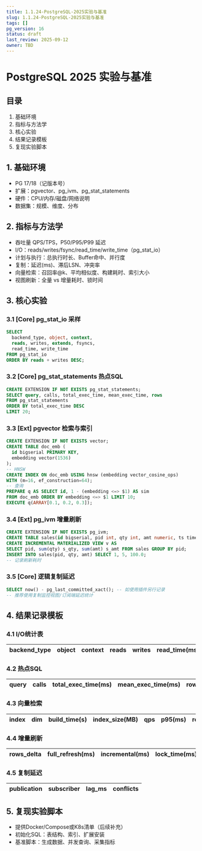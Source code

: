 ```yaml
---
title: 1.1.24-PostgreSQL-2025实验与基准
slug: 1.1.24-PostgreSQL-2025实验与基准
tags: []
pg_version: 16
status: draft
last_review: 2025-09-12
owner: TBD
---
```


# PostgreSQL 2025 实验与基准

## 目录

1. 基础环境
2. 指标与方法学
3. 核心实验
4. 结果记录模板
5. 复现实验脚本

## 1. 基础环境

- PG 17/18（记版本号）
- 扩展：pgvector、pg_ivm、pg_stat_statements
- 硬件：CPU/内存/磁盘/网络说明
- 数据集：规模、维度、分布

## 2. 指标与方法学

- 吞吐量 QPS/TPS，P50/P95/P99 延迟
- I/O：reads/writes/fsync/read_time/write_time（pg_stat_io）
- 计划与执行：总执行时长、Buffer命中、并行度
- 复制：延迟(ms)、滞后LSN、冲突率
- 向量检索：召回率@k、平均相似度、构建耗时、索引大小
- 视图刷新：全量 vs 增量耗时、锁时间

## 3. 核心实验

### 3.1 [Core] pg_stat_io 采样

```sql
SELECT 
  backend_type, object, context,
  reads, writes, extends, fsyncs,
  read_time, write_time
FROM pg_stat_io
ORDER BY reads + writes DESC;
```

### 3.2 [Core] pg_stat_statements 热点SQL

```sql
CREATE EXTENSION IF NOT EXISTS pg_stat_statements;
SELECT query, calls, total_exec_time, mean_exec_time, rows
FROM pg_stat_statements
ORDER BY total_exec_time DESC
LIMIT 20;
```

### 3.3 [Ext] pgvector 检索与索引

```sql
CREATE EXTENSION IF NOT EXISTS vector;
CREATE TABLE doc_emb (
  id bigserial PRIMARY KEY,
  embedding vector(1536)
);
-- HNSW
CREATE INDEX ON doc_emb USING hnsw (embedding vector_cosine_ops)
WITH (m=16, ef_construction=64);
-- 查询
PREPARE q AS SELECT id, 1 - (embedding <=> $1) AS sim
FROM doc_emb ORDER BY embedding <=> $1 LIMIT 10;
EXECUTE q(ARRAY[0.1, 0.2, 0.3]);
```

### 3.4 [Ext] pg_ivm 增量刷新

```sql
CREATE EXTENSION IF NOT EXISTS pg_ivm;
CREATE TABLE sales(id bigserial, pid int, qty int, amt numeric, ts timestamptz);
CREATE INCREMENTAL MATERIALIZED VIEW v AS
SELECT pid, sum(qty) s_qty, sum(amt) s_amt FROM sales GROUP BY pid;
INSERT INTO sales(pid, qty, amt) SELECT 1, 5, 100.0;
-- 记录刷新耗时
```

### 3.5 [Core] 逻辑复制延迟

```sql
SELECT now() - pg_last_committed_xact(); -- 如使用插件另行记录
-- 推荐使用复制监控视图/订阅端延迟统计
```

## 4. 结果记录模板

### 4.1 I/O统计表

| backend_type | object | context | reads | writes | read_time(ms) | write_time(ms) |
|---|---|---|---:|---:|---:|---:|

### 4.2 热点SQL

| query | calls | total_exec_time(ms) | mean_exec_time(ms) | rows |
|---|---:|---:|---:|---:|

### 4.3 向量检索

| index | dim | build_time(s) | index_size(MB) | qps | p95(ms) | recall@10 |
|---|---:|---:|---:|---:|---:|---:|

### 4.4 增量刷新

| rows_delta | full_refresh(ms) | incremental(ms) | lock_time(ms) |
|---:|---:|---:|---:|

### 4.5 复制延迟

| publication | subscriber | lag_ms | conflicts |
|---|---|---:|---:|

## 5. 复现实验脚本

- 提供Docker/Compose或K8s清单（后续补充）
- 初始化SQL：表结构、索引、扩展安装
- 基准脚本：生成数据、并发查询、采集指标
